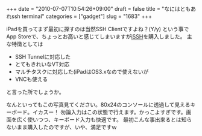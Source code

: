 +++
date = "2010-07-07T10:54:26+09:00"
draft = false
title = "なにはともあれssh terminal"
categories = ["gadget"]
slug = "1683"
+++

iPadを買ってまず最初に探すのは当然SSH Clientですよね？(Y/y)
という事でApp Storeで、ちょっとお高いと感じてしまいますが<a href="http://itunes.apple.com/jp/app/issh-ssh-vnc-console/id287765826?mt=8#">iSSH</a>を購入しました。
主な特徴としては
<ul>
	<li>SSH Tunnelに対応した</li>
	<li>とてもきれいなVT対応</li>
	<li>マルチタスクに対応した(iPadはOS3.xなので使えないが</li>
	<li>VNCも使える</li>
</ul>
と言った所でしょうか。

なんといってもこの写真見てください。80x24のコンソールに透過して見えるキーボード。イカスー！
勿論入力はこの状態で行えます。かっこよすぎです。画面を広く使いつつ、キーボード入力も快適です。
最初こんな事出来るとは知らないまま購入したのですが、いや、満足ですｗ

